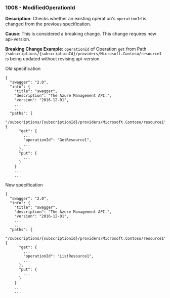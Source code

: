 ### 1008 - ModifiedOperationId

**Description**: Checks whether an existing operation's `operationId` is changed from the previous specification. 

**Cause**: This is considered a breaking change. This change requires new api-version.

**Breaking Change Example**: `operationId` of Operation `get` from Path `/subscriptions/{subscriptionId}/providers/Microsoft.Contoso/resource1` is being updated without revising api-version.

Old specification
```json5
{
  "swagger": "2.0",
  "info": {
    "title": "swagger",
    "description": "The Azure Management API.",
    "version": "2016-12-01",
    ...
    ...
  "paths": {
    "/subscriptions/{subscriptionId}/providers/Microsoft.Contoso/resource1": {
      "get": {
        ...
        "operationId": "GetResource1",
        ...
      },
      "put": {
        ...
      }
    }
    ...
    ...  
```

New specification
```json5
{
  "swagger": "2.0",
  "info": {
    "title": "swagger",
    "description": "The Azure Management API.",
    "version": "2016-12-01",
    ...
    ...
  "paths": {
    "/subscriptions/{subscriptionId}/providers/Microsoft.Contoso/resource1": {
      "get": {
        ...
        "operationId": "ListResource1",
        ...
      },
      "put": {
        ...
      }
    }
    ...
    ...
```
